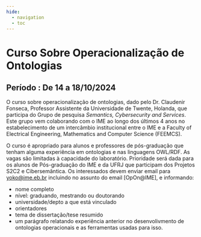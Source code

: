 ```yaml
---
hide:
  - navigation
  - toc
---
```


# Curso Sobre Operacionalização de Ontologias

## Período : De 14 a 18/10/2024 

O curso sobre  operacionalização de ontologias, dado pelo Dr. Claudenir Fonseca, Professor Assistente da Universidade de Twente, Holanda, que participa do Grupo de pesquisa *Semantics, Cybersecurity and Services*. Este grupo vem colaborando com o IME ao longo dos últimos 4 anos no estabelecimento de um intercâmbio institucional entre o IME e a Faculty of Electrical Engineering, Mathematics and Computer Science (FEEMCS). 

O curso é apropriado para alunos e professores de pós-graduação que tenham alguma experiência em ontologias e nas linguagens OWL/RDF. 
As vagas são limitadas à capacidade do laboratório. Prioridade será dada para os alunos de Pós-graduação do IME e da UFRJ que participam dos Projetos S2C2 e Cibersemântica. Os interessados devem enviar email para yoko@ime.eb.br incluindo no assunto do email [OpOn@IME], e informando: 
- nome completo
- nível: graduando, mestrando ou doutorando
- universidade/depto a que está vinculado
- orientadores 
- tema de dissertação/tese resumido
- um parágrafo relatando experiência anterior no desenvolivmento de ontologias operacionais e as ferramentas usadas para isso.